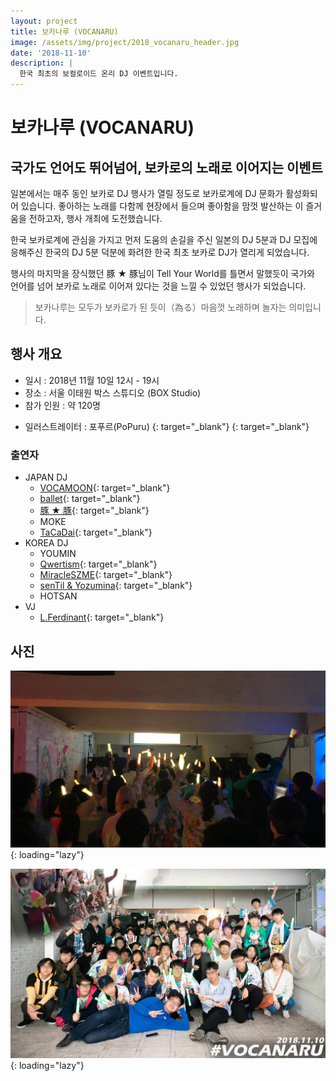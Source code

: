 ```yaml
---
layout: project
title: 보카나루 (VOCANARU)
image: /assets/img/project/2018_vocanaru_header.jpg
date: '2018-11-10'
description: |
  한국 최초의 보컬로이드 온리 DJ 이벤트입니다.
---
```


# 보카나루 (VOCANARU)

## 국가도 언어도 뛰어넘어, 보카로의 노래로 이어지는 이벤트

일본에서는 매주 동인 보카로 DJ 행사가 열릴 정도로 보카로계에 DJ 문화가 활성화되어 있습니다. 좋아하는 노래를 다함께 현장에서 들으며 좋아함을 맘껏 발산하는 이 즐거움을 전하고자, 행사 개최에 도전했습니다.

한국 보카로계에 관심을 가지고 먼저 도움의 손길을 주신 일본의 DJ 5분과 DJ 모집에 응해주신 한국의 DJ 5분 덕분에 화려한 한국 최초 보카로 DJ가 열리게 되었습니다.

행사의 마지막을 장식했던 豚 ★ 豚님이 Tell Your World를 틀면서 말했듯이 국가와 언어를 넘어 보카로 노래로 이어져 있다는 것을 느낄 수 있었던 행사가 되었습니다.

> 보카나루는 모두가 보카로가 된 듯이（為る）마음껏 노래하며 놀자는 의미입니다.

## 행사 개요

- 일시 : 2018년 11월 10일 12시 - 19시
- 장소 : 서울 이태원 박스 스튜디오 (BOX Studio)
- 참가 인원 : 약 120명

* 일러스트레이터 : 포푸르(PoPuru) [<i class="fab fa-twitter" style="color: #1DA1F2;"></i>](https://twitter.com/dr_poapo){: target="_blank"} [<i class="icon-pixiv"></i>](https://www.pixiv.net/users/12929463){: target="_blank"}

### 출연자
- JAPAN DJ
  - [VOCAMOON](https://twitter.com/vocamoon2018){: target="_blank"}
  - [ballet](https://twitter.com/ballet3939){: target="_blank"}
  - [豚 ★ 豚](https://twitter.com/tonton_swt){: target="_blank"}
  - MOKE
  - [TaCaDai](https://twitter.com/Taca3429){: target="_blank"}
- KOREA DJ
  - YOUMIN
  - [Qwertism](https://twitter.com/Qwertism_offi){: target="_blank"}
  - [MiracleSZME](https://twitter.com/M_Szme_official){: target="_blank"}
  - [senTil & Yozumina](https://twitter.com/senTil941){: target="_blank"}
  - HOTSAN
- VJ
  - [L.Ferdinant](https://blog.naver.com/lferdinant){: target="_blank"}


## 사진
![stage](/assets/img/project/2018_vocanaru_play.jpg){: loading="lazy"}

![photo](/assets/img/project/2018_vocanaru_photo.jpg){: loading="lazy"}